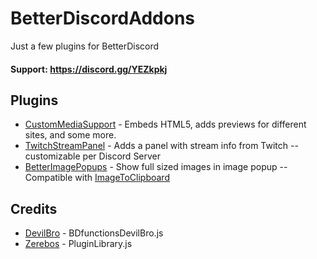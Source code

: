 # BetterDiscordAddons
Just a few plugins for BetterDiscord

#### Support: https://discord.gg/YEZkpkj

## Plugins
 - [CustomMediaSupport](https://github.com/Orrielel/BetterDiscordAddons/tree/master/Plugins/CustomMediaSupport) - Embeds HTML5, adds previews for different sites, and some more.
 - [TwitchStreamPanel](https://github.com/Orrielel/BetterDiscordAddons/tree/master/Plugins/TwitchStreamPanel) - Adds a panel with stream info from Twitch -- customizable per Discord Server
 - [BetterImagePopups](https://github.com/Orrielel/BetterDiscordAddons/tree/master/Plugins/BetterImagePopups) - Show full sized images in image popup -- Compatible with [ImageToClipboard](https://github.com/rauenzi/BetterDiscordAddons/tree/master/Plugins/ImageToClipboard)

## Credits
 - [DevilBro](https://github.com/mwittrien/BetterDiscordAddons) - BDfunctionsDevilBro.js
 - [Zerebos](https://github.com/rauenzi/BetterDiscordAddons) - PluginLibrary.js
